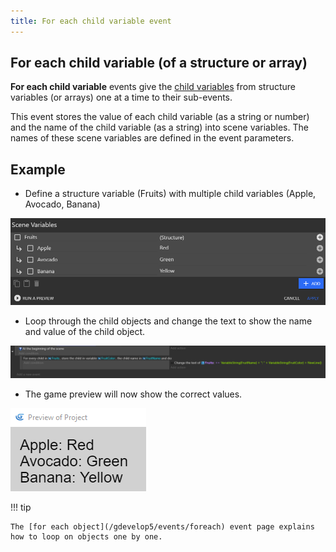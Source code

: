 ```yaml
---
title: For each child variable event
---
```

## For each child variable (of a structure or array)

**For each child variable** events give the [child variables](/gdevelop5/all-features/variables/) from structure variables (or arrays) one at a time to their sub-events.

This event stores the value of each child variable (as a string or number) and the name of the child variable (as a string) into scene variables. The names of these scene variables are defined in the event parameters.

## Example

- Define a structure variable (Fruits) with multiple child variables (Apple, Avocado, Banana)

![](foreverchildvariables.png)

- Loop through the child objects and change the text to show the name and value of the child object.

![](foreverchildevents.png)

- The game preview will now show the correct values.

![](foreverchildouput.png)

!!! tip

    The [for each object](/gdevelop5/events/foreach) event page explains how to loop on objects one by one.
